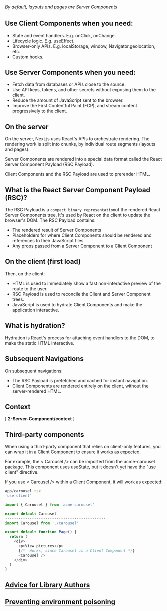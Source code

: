 <!-- @format -->

###### By default, layouts and pages are Server Components

## Use Client Components when you need:

- State and event handlers. E.g. onClick, onChange.
- Lifecycle logic. E.g. useEffect.
- Browser-only APIs. E.g. localStorage, window, Navigator.geolocation, etc.
- Custom hooks.

## Use Server Components when you need:

- Fetch data from databases or APIs close to the source.
- Use API keys, tokens, and other secrets without exposing them to the client.
- Reduce the amount of JavaScript sent to the browser.
- Improve the First Contentful Paint (FCP), and stream content progressively to the client.

## On the server

On the server, Next.js uses React's APIs to orchestrate rendering. The rendering work is split into chunks, by individual route segments (layouts and pages):

Server Components are rendered into a special data format called the React Server Component Payload (RSC Payload).

Client Components and the RSC Payload are used to prerender HTML.

## What is the React Server Component Payload (RSC)?

The RSC Payload is a `compact binary representation`of the rendered React Server Components tree. It's used by React on the client to
update the browser's DOM. The RSC Payload contains:

- The rendered result of Server Components
- Placeholders for where Client Components should be rendered and references to their JavaScript files
- Any props passed from a Server Component to a Client Component

## On the client (first load)

Then, on the client:

- HTML is used to immediately show a fast non-interactive preview of the route to the user.
- RSC Payload is used to reconcile the Client and Server Component trees.
- JavaScript is used to hydrate Client Components and make the application interactive.

## What is hydration?

Hydration is React's process for attaching event handlers to the DOM, to make the static HTML interactive.

## Subsequent Navigations

On subsequent navigations:

- The RSC Payload is prefetched and cached for instant navigation.
- Client Components are rendered entirely on the client, without the server-rendered HTML.

## Context

[ **2-Server-Component/context** ]

## Third-party components

When using a third-party component that relies on client-only features, you can wrap it in a Client Component to ensure it works as expected.

For example, the < Carousel /> can be imported from the acme-carousel package. This component uses useState, but it doesn't yet have the "use client" directive.

If you use < Carousel /> within a Client Component, it will work as expected:

```javascript
app/carousel.tsx
'use client'

import { Carousel } from 'acme-carousel'

export default Carousel
---------------------------------------------
import Carousel from './carousel'

export default function Page() {
  return (
    <div>
      <p>View pictures</p>
      {/*  Works, since Carousel is a Client Component */}
      <Carousel />
    </div>
  )
}
```

## [Advice for Library Authors](https://nextjs.org/docs/app/getting-started/server-and-client-components)

## [Preventing environment poisoning](https://nextjs.org/docs/app/getting-started/server-and-client-components)
